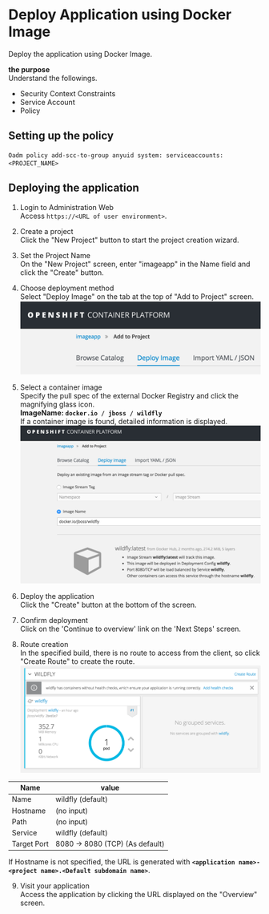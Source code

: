 # Deploy Application using Docker Image
Deploy the application using Docker Image.

**the purpose**  
Understand the followings.
- Security Context Constraints
- Service Account
- Policy

## Setting up the policy
```
Oadm policy add-scc-to-group anyuid system: serviceaccounts: <PROJECT_NAME>
```

## Deploying the application
1. Login to Administration Web  
Access `https://<URL of user environment>`.

2. Create a project  
Click the "New Project" button to start the project creation wizard.

3. Set the Project Name  
On the "New Project" screen, enter "imageapp" in the Name field and click the "Create" button.

4. Choose deployment method  
Select "Deploy Image" on the tab at the top of "Add to Project" screen.
![deployImageTab.png](../../3.3/deployDockerImage/deployImageTab.png)

5. Select a container image  
Specify the pull spec of the external Docker Registry and click the magnifying glass icon.  
**ImageName: `docker.io / jboss / wildfly`**  
If a container image is found, detailed information is displayed.
![Wildflyimage](../../3.3/deployDockerImage/wildflyimage.png)

6. Deploy the application  
Click the "Create" button at the bottom of the screen.

7. Confirm deployment  
Click on the 'Continue to overview' link on the 'Next Steps' screen.

8. Route creation  
In the specified build, there is no route to access from the client, so click "Create Route" to create the route.
![Wildfly pod](../../3.3/deployDockerImage/wildflypod.png)

| Name | value |
| --- | --- |
| Name | wildfly (default) |
| Hostname | (no input) |
| Path | (no input) |
| Service | wildfly (default) |
| Target Port | 8080 -> 8080 (TCP) (As default) |
If Hostname is not specified, the URL is generated with **`<application name>-<project name>.<Default subdomain name>`**.

9. Visit your application    
Access the application by clicking the URL displayed on the "Overview" screen.
